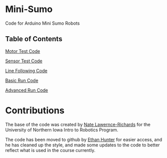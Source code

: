 # Mini-Sumo
Code for Arduino Mini Sumo Robots

## Table of Contents
[Motor Test Code](./motorTest.ino)

[Sensor Test Code](./sensorTest.ino)

[Line Following Code](./lineFollowing.ino)

[Basic Run Code](./basicRunCode.ino)

[Advanced Run Code](./advancedRunCode.ino)

# Contributions
The base of the code was created by [Nate Lawernce-Richards](natelr@uni.edu) for the University of Northern Iowa Intro to Robotics Program.

The code has been moved to github by [Ethan Hunter](https://github.com/ethanphunter) for easier access, and he has cleaned up the style, and made some updates to the code to better reflect what is used in the course currently.
